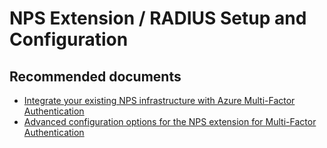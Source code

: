 <properties
    pageTitle="NPS Extension / RADIUS Setup and Configuration"
    description="NPS Extension / RADIUS Setup and Configuration"
    service="microsoft.aad"
    resource="Microsoft_AAD_IAM"
    authors="curtand"
    displayOrder="1770"
    supportTopicIds="32615399,32615400"
    selfHelpType="generic"
    resourceTags=""
    productPesIds="16579"
    cloudEnvironments="public"
 />

# NPS Extension / RADIUS Setup and Configuration

## **Recommended documents**

* [Integrate your existing NPS infrastructure with Azure Multi-Factor Authentication](https://docs.microsoft.com/azure/active-directory/authentication/howto-mfa-nps-extension)
* [Advanced configuration options for the NPS extension for Multi-Factor Authentication](https://docs.microsoft.com/azure/active-directory/authentication/howto-mfa-nps-extension)

